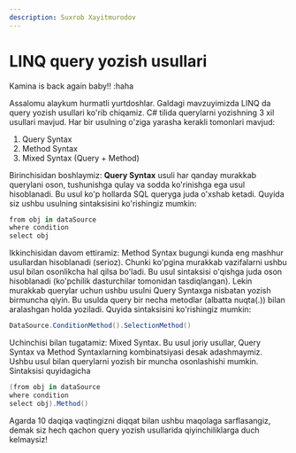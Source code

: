 ```yaml
---
description: Suxrob Xayitmurodov
---
```


# LINQ query yozish usullari

Kamina is back again baby!! :haha

Assalomu alaykum hurmatli yurtdoshlar. Galdagi mavzuyimizda LINQ da query yozish usullari ko'rib chiqamiz. C\# tilida querylarni yozishning 3 xil usullari mavjud. Har bir usulning o'ziga yarasha kerakli tomonlari mavjud:

1. Query Syntax
2. Method Syntax
3. Mixed Syntax \(Query + Method\)

Birinchisidan boshlaymiz: **Query Syntax** usuli har qanday murakkab querylani oson, tushunishga qulay va sodda ko'rinishga ega usul hisoblanadi. Bu usul ko'p hollarda SQL queryga juda o'xshab ketadi. Quyida siz ushbu usulning sintaksisini ko'rishingiz mumkin:

```csharp
from obj in dataSource
where condition
select obj
```

Ikkinchisidan davom ettiramiz: Method Syntax bugungi kunda eng mashhur usullardan hisoblanadi \(serioz\). Chunki ko'pgina murakkab vazifalarni ushbu usul bilan osonlikcha hal qilsa bo'ladi. Bu usul sintaksisi o'qishga juda oson hisoblanadi \(ko'pchilik dasturchilar tomonidan tasdiqlangan\). Lekin murakkab querylar uchun ushbu usulni Query Syntaxga nisbatan yozish birmuncha qiyin. Bu usulda query bir necha metodlar \(albatta nuqta\(.\)\) bilan aralashgan holda yoziladi.  Quyida sintaksisini ko'rishingiz mumkin:

```csharp
DataSource.ConditionMethod().SelectionMethod()
```

Uchinchisi bilan tugatamiz: Mixed Syntax. Bu usul  joriy usullar, Query Syntax va Method Syntaxlarning kombinatsiyasi desak adashmaymiz. Ushbu usul bilan querylarni yozish bir muncha osonlashishi mumkin. Sintaksisi quyidagicha

```csharp
(from obj in dataSource
where condition
select obj).Method()
```

Agarda 10 daqiqa vaqtingizni diqqat bilan ushbu maqolaga sarflasangiz, demak siz hech qachon query yozish usullarida qiyinchiliklarga duch kelmaysiz!

